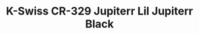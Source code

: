 ---
layout: post
title: "K-Swiss CR-329 Jupiterr Lil Jupiterr Black"
img: "https://stockx.imgix.net/K-Swiss-CR-329-Jupiterr-Lil-Jupiterr-Black.png?fit=fill&bg=FFFFFF&w=300&h=214&auto=format,compress&trim=color&q=90&dpr=2&updated_at=1548713704"
release: "Mar 11"
new: "False"
url: "k-swiss-cr-329-jupiterr-lil-jupiterr-black"
sec0: "Similar Shoes"
name00: "Air Trainer SC Atlanta Olympics" 
url00: "air-trainer-sc-atlanta-olympics"
img00: "Nike-Air-Trainer-SC-Atlanta-Olympics.jpg"
name01: "KD 5 Easter" 
url01: "kd-5-easter"
img01: "Nike-Zoom-KD-5-Easter.jpg"
name02: "LeBron 15 City Series" 
url02: "nike-lebron-15-city-series"
img02: "Nike-LeBron-15-City-Series.png"
name03: "Jordan 1 Mid Pro Purple Desert Sand (GS)" 
url03: "air-jordan-1-mid-pro-purple-desert-sand-gs"
img03: "Air-Jordan-1-Mid-Pro-Purple-Desert-Sand-GS.png"
name04: "UA Curry 2 Rainmaker" 
url04: "ua-curry-2-rainmaker"
img04: "Under-Armour-Curry-Two-Rainmaker.jpg"

sec2: "Higher Tops"
name20: "UA Curry 2.5 Black Taxi" 
url20: "ua-curry-2-5-black-taxi"
img20: "Under-Armour-Curry-2pt5-Black-Taxi.jpg"
name21: "Jordan 5 Retro Black Metallic (2011)" 
url21: "jordan-5-retro-black-metallic-2011"
img21: "Air-Jordan-5-Retro-Black-Metallic-Silver-2011.jpg"
name22: "Jordan 1 Retro BHM (2017)" 
url22: "air-jordan-1-retro-bhm-2017"
img22: "Air-Jordan-1-Retro-BHM-2017.png"
name23: "Air Jordan 2 Retro QF Black White" 
url23: "air-jordan-2-retro-qf-black-white"
img23: "Air-Jordan-2-Retro-QF-Black-White.jpg"
name24: "LeBron X EXT Denim" 
url24: "lebron-x-ext-denim"
img24: "Nike-Lebron-X-10-EXT-Denim.jpg"

sec3: "Lower Tops"
name30: "Air VaporMax Moc 2 Acronym Light Bone" 
url30: "nike-air-vapormax-moc-2-acronym-light-bone"
img30: "Nike-Air-VaporMax-Moc-2-Acronym-Light-Bone.png"
name31: "Free Inneva Woven NRG Black" 
url31: "free-inneva-woven-nrg-black"
img31: "Nike-Free-Inneva-Woven-NRG.jpg"
name32: "Nike SB Dunk Low Elite Medicom Bearbrick" 
url32: "nike-sb-dunk-low-elite-bearbrick"
img32: "Nike-SB-Dunk-Low-Elite-Bearbrick-2017.png"
name33: "Nike SB Dunk Low Elite Sean Malto" 
url33: "nike-sb-dunk-low-elite-sean-malto"
img33: "Nike-SB-Dunk-Low-Elite-Sean-Malto.png"
name34: "Kobe A.D. Port Wine" 
url34: "nike-kobe-a-d-port-wine"
img34: "Nike-Kobe-A-D-Port-Wine.png"

sec4: "More Red"
name40: "LeBron 15 City Series" 
url40: "nike-lebron-15-city-series"
img40: "Nike-LeBron-15-City-Series.png"
name41: "Air VaporMax Moc 2 Acronym Light Bone" 
url41: "nike-air-vapormax-moc-2-acronym-light-bone"
img41: "Nike-Air-VaporMax-Moc-2-Acronym-Light-Bone.png"
name42: "Nike SB Dunk Low Elite Medicom Bearbrick" 
url42: "nike-sb-dunk-low-elite-bearbrick"
img42: "Nike-SB-Dunk-Low-Elite-Bearbrick-2017.png"
name43: "Air More Uptempo Chrome White (W)" 
url43: "nike-air-more-uptempo-chrome-white-w"
img43: "Nike-Air-More-Uptempo-Chrome-White-W.png"
name44: "Reebok Question Mid Banner" 
url44: "reebok-question-mid-banner"
img44: "Reebok-Question-Mid-Banner.jpg"

sec5: "More Blue"
name50: "Nike Dunk SB Low Street Fighter Chun Li" 
url50: "nike-dunk-sb-low-street-fighter-chun-li"
img50: "Nike-Dunk-SB-Low-Street-Fighter-Chun-Li.jpg"
name51: "Sneaker Madness KD 5 What The KD" 
url51: "sneaker-madness-nike-kd-5-what-the-nike-kd"
img51: "SM-Nike-Zoom-KD-5-What-The-KD.jpg"
name52: "Air Trainer SC Atlanta Olympics" 
url52: "air-trainer-sc-atlanta-olympics"
img52: "Nike-Air-Trainer-SC-Atlanta-Olympics.jpg"
name53: "Nike Dunk SB Low Eric Koston" 
url53: "nike-dunk-sb-low-eric-koston"
img53: "Nike-Dunk-SB-Low-Eric-Koston.jpg"
name54: "KD 5 What the KD" 
url54: "kd-5-what-the-kd"
img54: "Nike-Zoom-KD-5-What-The-KD.jpg"

sec1: "Matching Streetwear"
name10: "Bape Block Check Big Logo Shirt Red" 
url10: "bape-block-check-big-logo-shirt-red"
img10: "products/streetwear/Bape-Block-Check-Big-Logo-Shirt-Red.jpg"
name11: "Supreme Faux Fur Repeater Bomber Brown" 
url11: "supreme-faux-fur-repeater-bomber-brown"
img11: "products/streetwear/Supreme-Faux-Fur-Repeater-Bomber-Brown.jpg"
name12: "Supreme Suit Suit Black" 
url12: "supreme-suit-black"
img12: "products/streetwear/Supreme-Suit-Black.jpg"
name13: "Supreme Dashes Zip Up Knit Polo Red" 
url13: "supreme-dashes-zip-up-knit-polo-red"
img13: "products/streetwear/Supreme-Dashes-Zip-Up-Knit-Polo-Red.jpg"
name14: "Supreme Faux Fur Repeater Bomber Dark Teal" 
url14: "supreme-faux-fur-repeater-bomber-dark-teal"
img14: "products/streetwear/Supreme-Faux-Fur-Repeater-Bomber-Teal.jpg"

---